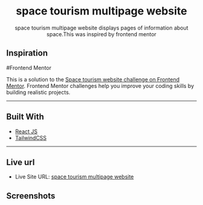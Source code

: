<div align="center">
<h1 align="center">space tourism multipage website </h1>
<p align="center"> space tourism multipage website displays pages of information about space.This was inspired by frontend mentor
</p>
</div>

## Inspiration

#Frontend Mentor

This is a solution to the [Space tourism website challenge on Frontend Mentor](https://www.frontendmentor.io/challenges/space-tourism-multipage-website-gRWj1URZ3). Frontend Mentor challenges help you improve your coding skills by building realistic projects.

---

## Built With

-   [React JS](https://reactjs.org/)
-   [TailwindCSS](https://tailwindcss.com)

---

## Live url

-   Live Site URL: [space tourism multipage website](https://space-tourism-multipage-react/)

## Screenshots
